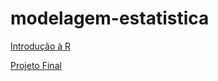 # modelagem-estatistica

[Introdução à R](http://nbviewer.jupyter.org/github/iagodiogenes/modelagem-estatistica/blob/master/introducao-R.ipynb)

[Projeto Final](http://nbviewer.jupyter.org/github/iagodiogenes/modelagem-estatistica/blob/master/Breast_PCA_edited.ipynb)
